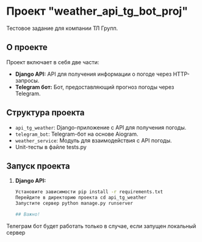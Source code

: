 # Проект "weather_api_tg_bot_proj"

Тестовое задание для компании ТЛ Групп.

## О проекте

Проект включает в себя две части:
- **Django API:** API для получения информации о погоде через HTTP-запросы.
- **Telegram бот:** Бот, предоставляющий прогноз погоды через Telegram.

## Структура проекта

- `api_tg_weather`: Django-приложение с API для получения погоды.
- `telegram_bot`: Telegram-бот на основе Aiogram.
- `weather_service`: Модуль для взаимодействия с API погоды.
- Unit-тесты в файле tests.py

## Запуск проекта

1. **Django API:**
   ```bash
   Установите зависимости pip install -r requirements.txt
   Перейдите в директорию проекта cd api_tg_weather
   Запустите сервер python manage.py runserver

   ## Важно!
Телеграм бот будет работать только в случае, если запущен локальный сервер
